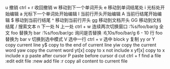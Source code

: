 u   撤销
ctrl + r 收回撤销
w   移动到下一个单词开头
e   移动到单词结尾处
i   光标处开始编辑
a   光标下一个单词处开始编辑
I   当前行开头开始编辑
A   当前行结尾开始编辑
$   移动到当前行结尾
^   移动到当前行开头
gg  移动到文档开头
GG  移动到文档结尾
/<word>     搜索文本
  n         下一处
  N         上一处
ctrl + w    连续两次切换窗口
:%s/foo/bar/g   全文 foo 替换为 bar
:%s/foo/bar/gc  询问是否替换
:6,10s/foo/bar/g  6 - 10 行 foo 替换为 bar
v       切换到选中模式
V       选中一行
ctrl + v   选中 block 
y       复制
yy or Y copy current line
y$      copy to the end of current line
yiw     copy the current word
yaw     copy the current word
yt[x]   copy to x not include x
yf[x]   copy to x include x
p       paste after cursor
P       paste before cursor
d       cut
ctrl + f    find a file
:edit <file path> edit file
:new <file path>  add file
:r <file path>    copy all content to current file
